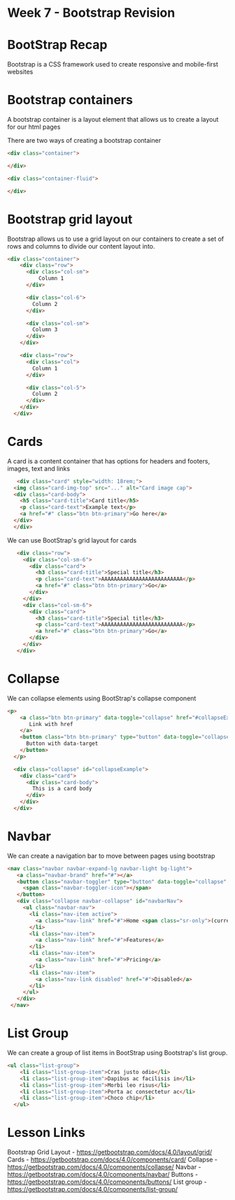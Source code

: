  # Week 7 - Bootstrap Revision
 
 # BootStrap Recap
 
 Bootstrap is a CSS framework used to create responsive and mobile-first websites
 
 # Bootstrap containers
 A bootstrap container is a layout element that allows us to create a layout for our html pages
 
 There are two ways of creating a bootstrap container
 ```html
 <div class="container">
 
 </div>
 ```
 
 ```html
 <div class="container-fluid">
 
 </div>
 ```

 # Bootstrap grid layout
 Bootstrap allows us to use a grid layout on our containers to create a set of rows and columns to divide our content layout into.
  ```html
<div class="container">
      <div class="row">
        <div class="col-sm">
            Column 1
        </div>

        <div class="col-6">
          Column 2
        </div>

        <div class="col-sm">
          Column 3
        </div>
      </div>

      <div class="row">
        <div class="col">
          Column 1
        </div>

        <div class="col-5">
          Column 2
        </div>
      </div>
    </div>
  ```
 # Cards
 A card is a content container that has options for headers and footers, images, text and links
 
  ```html
     <div class="card" style="width: 18rem;">
    <img class="card-img-top" src="..." alt="Card image cap">
    <div class="card-body">
      <h5 class="card-title">Card title</h5>
      <p class="card-text">Example text</p>
      <a href="#" class="btn btn-primary">Go here</a>
    </div>
    </div>
  ```

We can use BootStrap's grid layout for cards

 ```html
    <div class="row">
      <div class="col-sm-6">
        <div class="card">
          <h3 class="card-title">Special title</h3>
          <p class="card-text">AAAAAAAAAAAAAAAAAAAAAAAAAA</p>
          <a href="#" class="btn btn-primary">Go</a>
        </div>
      </div>
      <div class="col-sm-6">
        <div class="card">
          <h3 class="card-title">Special title</h3>
          <p class="card-text">AAAAAAAAAAAAAAAAAAAAAAAAAA</p>
          <a href="#" class="btn btn-primary">Go</a>
        </div>
      </div>
    </div>
 ```  
 # Collapse
 We can collapse elements using BootStrap's collapse component
 
  ```html
 <p>
      <a class="btn btn-primary" data-toggle="collapse" href="#collapseExample" aria-expanded="false" aria-controls="collapseExample">
         Link with href
      </a>
      <button class="btn btn-primary" type="button" data-toggle="collapse" data-target="#collapseExample" aria-expanded="false" aria-controls="collapseExample">
        Button with data-target
      </button>
    </p>

    <div class="collapse" id="collapseExample">
      <div class="card">
        <div class="card-body">
          This is a card body
        </div>
      </div>
    </div>
  ```
  
 # Navbar
 We can create a navigation bar to move between pages using bootstrap
   ```html
 <nav class="navbar navbar-expand-lg navbar-light bg-light">
      <a class="navbar-brand" href="#"></a>
      <button class="navbar-toggler" type="button" data-toggle="collapse" data-target="#navbarNav" aria-expanded="false" aria-label="Toggle navigation">
        <span class="navbar-toggler-icon"></span>
      </button>
      <div class="collapse navbar-collapse" id="navbarNav">
        <ul class="navbar-nav">
          <li class="nav-item active">
            <a class="nav-link" href="#">Home <span class="sr-only">(current)></span></a>
          </li>
          <li class="nav-item">
            <a class="nav-link" href="#">Features</a>
          </li>
          <li class="nav-item">
            <a class="nav-link" href="#">Pricing</a>
          </li>
          <li class="nav-item">
            <a class="nav-link disabled" href="#">Disabled</a>
          </li>
        </ul>
      </div>
    </nav>
  ```
  # List Group
  We can create a group of list items in BootStrap using Bootstrap's list group.
  
  ```html
  <ul class="list-group">
      <li class="list-group-item">Cras justo odio</li>
      <li class="list-group-item">Dapibus ac facilisis in</li>
      <li class="list-group-item">Morbi leo risus</li>
      <li class="list-group-item">Porta ac consectetur ac</li>
      <li class="list-group-item">Choco chip</li>
    </ul>
  ```
  
  # Lesson Links
  
  Bootstrap Grid Layout - https://getbootstrap.com/docs/4.0/layout/grid/
  Cards - https://getbootstrap.com/docs/4.0/components/card/
  Collapse - https://getbootstrap.com/docs/4.0/components/collapse/
  Navbar - https://getbootstrap.com/docs/4.0/components/navbar/
  Buttons - https://getbootstrap.com/docs/4.0/components/buttons/
  List group - https://getbootstrap.com/docs/4.0/components/list-group/
  
